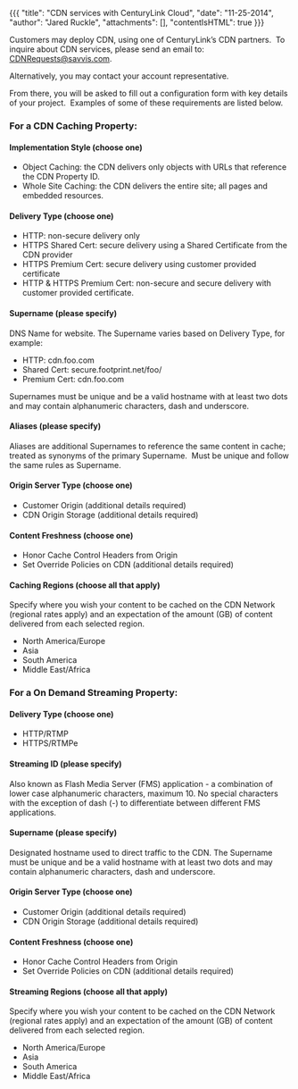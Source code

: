 {{{
  "title": "CDN services with CenturyLink Cloud",
  "date": "11-25-2014",
  "author": "Jared Ruckle",
  "attachments": [],
  "contentIsHTML": true
}}}

<p>Customers may deploy CDN, using one of CenturyLink’s CDN partners.&nbsp; To inquire about CDN services, please send an email to: <a href="mailto:CDNRequests@savvis.com">CDNRequests@savvis.com</a>.</p>
<p>Alternatively, you may contact your account representative.</p>
<p>From there, you will be asked to fill out a configuration form with key details of your project.&nbsp; Examples of some of these requirements are listed below.</p>
<h3><strong>For a CDN Caching Property:</strong></h3>
<h4>Implementation Style (choose one)</h4>
<ul>
  <li>Object Caching: the CDN delivers only objects with URLs that reference the CDN Property ID.</li>
  <li>Whole Site Caching: the CDN delivers the entire site; all pages and embedded resources.</li>
</ul>
<h4>Delivery Type (choose one)</h4>
<ul>
  <li>HTTP: non-secure delivery only</li>
  <li>HTTPS Shared Cert: secure delivery using a Shared Certificate from the CDN provider</li>
  <li>HTTPS Premium Cert: secure delivery using customer provided certificate</li>
  <li>HTTP &amp; HTTPS Premium Cert: non-secure and secure delivery with customer provided certificate.</li>
</ul>
<h4>Supername (please specify)</h4>
<p>DNS Name for website. The Supername varies based on Delivery Type, for example:</p>
<ul>
  <li>HTTP: cdn.foo.com</li>
  <li>Shared Cert: secure.footprint.net/foo/</li>
  <li>Premium Cert: cdn.foo.com</li>
</ul>
<p>Supernames must be unique and be a valid hostname with at least two dots and may contain alphanumeric characters, dash and underscore.</p>
<h4>Aliases (please specify)</h4>
<p>Aliases are additional Supernames to reference the same content in cache; treated as synonyms of the primary Supername.&nbsp; Must be unique and follow the same rules as Supername.</p>
<h4>Origin Server Type (choose one)</h4>
<ul>
  <li>Customer Origin (additional details required)</li>
  <li>CDN Origin Storage (additional details required)</li>
</ul>
<h4>Content Freshness (choose one)</h4>
<ul>
  <li>Honor Cache Control Headers from Origin</li>
  <li>Set Override Policies on CDN (additional details required)</li>
</ul>
<h4>Caching Regions (choose all that apply)</h4>
<p>Specify where you wish your content to be cached on the CDN Network (regional rates apply) and an expectation of the amount (GB) of content delivered from each selected region.</p>
<ul>
  <li>North America/Europe</li>
  <li>Asia</li>
  <li>South America</li>
  <li>Middle East/Africa</li>
</ul>
<h3><strong>For a On Demand Streaming Property:</strong></h3>
<h4>Delivery Type (choose one)</h4>
<ul>
  <li>HTTP/RTMP</li>
  <li>HTTPS/RTMPe</li>
</ul>
<h4>Streaming ID (please specify)</h4>
<p>Also known as Flash Media Server (FMS) application - a combination of lower case alphanumeric characters, maximum 10. No special characters with the exception of dash (-) to differentiate between different FMS applications.&nbsp;</p>
<h4>Supername (please specify)</h4>
<p>Designated hostname used to direct traffic to the CDN. The Supername must be unique and be a valid hostname with at least two dots and may contain alphanumeric characters, dash and underscore.</p>
<h4>Origin Server Type (choose one)</h4>
<ul>
  <li>Customer Origin (additional details required)</li>
  <li>CDN Origin Storage (additional details required)</li>
</ul>
<h4>Content Freshness (choose one)</h4>
<ul>
  <li>Honor Cache Control Headers from Origin</li>
  <li>Set Override Policies on CDN (additional details required)</li>
</ul>
<h4>Streaming Regions (choose all that apply)</h4>
<p>Specify where you wish your content to be cached on the CDN Network (regional rates apply) and an expectation of the amount (GB) of content delivered from each selected region.</p>
<ul>
  <li>North America/Europe</li>
  <li>Asia</li>
  <li>South America</li>
  <li>Middle East/Africa</li>
</ul>